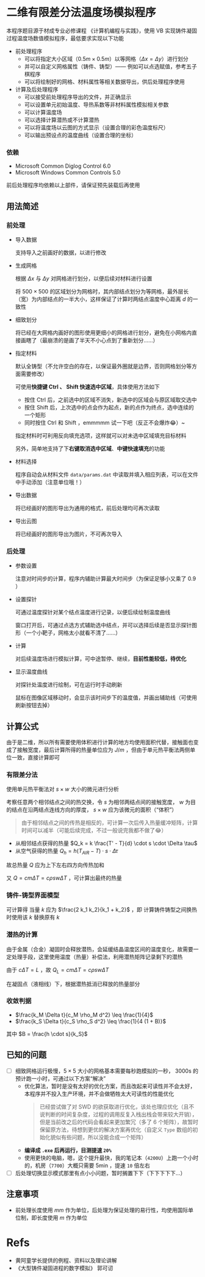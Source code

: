 # 二维有限差分法温度场模拟程序

本程序题目源于材成专业必修课程 《计算机编程与实践》，使用 VB 实现铸件凝固过程温度场数值模拟程序，最低要求实现以下功能

-  前处理程序
   -  可以将指定大小区域（$0.5m \times 0.5m$）以等网格（$\Delta x = \Delta y$）进行划分
   -  并可以自定义网格属性（铸件、铸型）—— 例如可以点选赋值，参考五子棋程序
   -  可以将绘制好的网格、材料属性等相关数据导出，供后处理程序使用
-  计算及后处理程序
   -  可以接受前处理程序导出的文件，并正确显示
   -  可以设置单元初始温度、导热系数等非材料属性模拟相关参数
   -  可以计算温度场
   -  可以选择计算潜热或不计算潜热
   -  可以将温度场以云图的方式显示（设置合理的彩色温度标尺）
   -  可以输出预设点的温度曲线（设置合理的坐标）

### 依赖

-  Microsoft Common Diglog Control 6.0
-  Microsoft Windows Common Controls 5.0

前后处理程序均依赖以上部件，请保证预先装载后再使用

## 用法简述

### 前处理

-  导入数据

   支持导入之前画好的数据，以进行修改

-  生成网格

   根据 $\Delta x$ 与 $\Delta y$ 对网格进行划分，以便后续对材料进行设置

   将 $500 \times 500$ 的区域划分为网格时，其内部结点划分为等网格，最外层长（宽）为内部结点的一半大小，这样保证了计算时两结点温度中心距离 $d$ 的一致性

-  细致划分

   将已经在大网格内画好的图形使用更细小的网格进行划分，避免在小网格内直接画瞎了（最崩溃的是画了半天不小心点到了重新划分……）

-  指定材料

   默认全铸型（不允许空白的存在，以保证最外圈就是边界，否则网格划分等方面需要修改）

   可使用**快捷键 Ctrl 、 Shift 快速选中区域**，具体使用方法如下

   -  按住 Ctrl 后，之前选中的区域不消失，新选中的区域会与原区域取交选中
   -  按住 Shift 后，上次选中的点会作为起点，新的点作为终点，选中连续的一个矩形
   -  同时按住 Ctrl 和 Shift ，emmmmm 试一下吧（反正不会爆炸:joy:）~

   指定材料时可利用反向填充选项，这样就可以对未选中区域填充目标材料

   另外，简单地支持了下**右键取消选中区域**、**中键快速填充**的功能

-  材料选择

   程序自动会从材料文件 `data/params.dat` 中读取并填入相应列表，可以在文件中手动添加（注意单位哦！）

-  导出数据

   将已经画好的图形导出为通用的格式，前后处理均可再次读取

-  导出云图

   将已经画好的图形导出为图片，不可再次导入

### 后处理

-  参数设置

   注意对时间步的计算，程序内辅助计算最大时间步（为保证足够小又乘了 0.9 ）

-  设置探针

   可通过温度探针对某个结点温度进行记录，以便后续绘制温度曲线

   窗口打开后，可通过点选方式辅助选中结点，并可以选择后续是否显示探针图形（一个小靶子，网格太小就看不清了……）

-  计算

   对后续温度场进行模拟计算，可中途暂停、继续，**目前性能较低，待优化**

-  显示温度曲线

   对探针处温度进行绘制，可在运行时手动刷新

   鼠标在图像区域移动时，会显示该时间步下的温度值，并画出辅助线（可使用刷新按钮去掉）

## 计算公式

由于是二维，所以所有需要使用体积进行计算的地方均使用面积代替，接触面也变成了接触宽度，最后计算所得的热量单位应为 $J/m$ ，但由于单元热平衡法两侧单位一致，直接计算即可

### 有限差分法

使用单元热平衡法对 $s \times w$ 大小的微元进行分析

考察任意两个相邻结点之间的热交换，令 $s$ 为相邻两结点间的接触宽度， $w$ 为目的结点在沿两结点连线方向的厚度， $s \times w$ 应为该微元的面积（“体积”）

> 由于相邻结点之间的传热是相反的，可计算一次后传入热量缓冲矩阵，计算时间可以减半（可能后续完成，不过一般说完我都不做了:joy:）

-  从相邻结点获得的热量 $Q_k = k \frac{T' - T}{d} \cdot s \cdot \Delta \tau$
-  从空气获得的热量 $Q_h = h (T_{AIR} - T) \cdot s \cdot \Delta \tau$

故总热量 $Q$ 应为上下左右四方向传热加和

又 $Q = c m \Delta T = c \rho s w \Delta T$ ，可计算出最终的热量

### 铸件-铸型界面模型

可计算得 当量 $k$ 应为 $\frac{2 k_1 k_2}{k_1 + k_2}$ ，即 计算铸件铸型之间换热时使用该 $k$ 替换原有 $k$

### 潜热的计算

由于金属（合金）凝固时会释放潜热，会延缓结晶温度区间的温度变化，故需要一定处理手段，这里使用温度（热量）补偿法，利用潜热矩阵记录剩下的潜热

由于 $c \Delta T = L$ ，故 $Q_L = c m \Delta T = c \rho s w \Delta T$

在凝固点（液相线）下，根据潜热抵消已释放的热量部分

### 收敛判据

-  $\frac{k_M \Delta t}{c_M \rho_M d^2} \leq \frac{1}{4}$
-  $\frac{k_S \Delta t}{c_S \rho_S d^2} \leq \frac{1}{4 (1 + B)}$

其中 $B = \frac{h \cdot s}{k_S}$

## 已知的问题

-  [ ] 细致网格运行极慢，$5 \times 5$ 大小的网格基本需要每秒跑模拟的一秒， 3000s 的预计跑一小时，可通过以下方案“解决”
   -  优化算法，暂时是没有太好的优化方案，而且改起来可读性并不会太好，本程序并不投入生产环境，并不会做牺牲太大可读性的性能优化
      > 已经尝试做了对 SWD 的欲获取进行优化，该处也理应优化（且不说判断的时间复杂度，过程的调用反复入栈出栈会带来较大开销），但是当前改之后的代码会看起来更加繁冗（多了 6 个矩阵），故暂时保留原方法，待想到更优的解决方案再优化（自定义 `Type` 数组的初始化貌似有些问题，所以没能合成一个矩阵）
   -  **编译成 `.exe` 后再运行，目测提速 `20%`**
   -  使用更快的电脑，嗯，这个提升最快，我的笔记本（`4200U`）上跑一个小时的，机房（`7700`）大概只需要 5min ，提速 `10` 倍左右
-  [ ] 后处理切换显示模式那里有点小小问题，暂时搁置下下（下下下下下...）

## 注意事项

-  前处理长度使用 $mm$ 作为单位，后处理为保证处理的易行性，均使用国际单位制，即长度使用 $m$ 作为单位

# Refs

-  黄阿童学长提供的例程、资料以及理论讲解
-  《大型铸件凝固进程的数字模拟》 郭可讱
